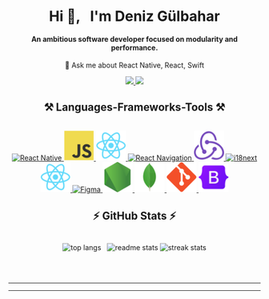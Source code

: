 <h1 align="center">Hi 👋, &nbsp; I'm Deniz Gülbahar</h1>
<h4 align="center">An ambitious software developer focused on modularity and performance.</h4>
<p align="center"> 
💬 Ask me about React Native, React, Swift
</p>
<div align="center"> 
  <a href="mailto:deniz.gulbahar@outlook.com">
    <img src="https://img.shields.io/badge/Gmail-333333?style=for-the-badge&logo=gmail&logoColor=red" />
  </a>
  <a href="https://www.linkedin.com/in/deniz-gulbahar" target="_blank">
    <img src="https://img.shields.io/badge/LinkedIn-0077B5?style=for-the-badge&logo=linkedin&logoColor=white" />
  </a>
</div>

<h2 align="center">⚒️ Languages-Frameworks-Tools ⚒️</h2>
<br/>
<div align="center">
  <a href="https://reactnative.dev/" target="_blank" rel="noreferrer">
    <img src="https://reactnative.dev/img/header_logo.svg" alt="React Native" width="60" height="60"/>
  </a>
  <a href="https://developer.mozilla.org/en-US/docs/Web/JavaScript" target="_blank" rel="noreferrer">
    <img src="https://raw.githubusercontent.com/devicons/devicon/master/icons/javascript/javascript-original.svg" alt="JavaScript" width="60" height="60"/>
  </a>
  <a href="https://reactjs.org/" target="_blank" rel="noreferrer">
    <img src="https://raw.githubusercontent.com/devicons/devicon/master/icons/react/react-original.svg" alt="React" width="60" height="60"/>
  </a>
  <a href="https://reactnavigation.org/" target="_blank" rel="noreferrer">
    <img src="https://reactnavigation.org/img/spiro.svg" alt="React Navigation" width="60" height="60"/>
  </a>
  <a href="https://redux.js.org/" target="_blank" rel="noreferrer">
    <img src="https://raw.githubusercontent.com/devicons/devicon/master/icons/redux/redux-original.svg" alt="Redux" width="60" height="60"/>
  </a>
  <a href="https://react.i18next.com/" target="_blank" rel="noreferrer">
    <img src="https://react.i18next.com/~gitbook/image?url=https%3A%2F%2F4236364459-files.gitbook.io%2F%7E%2Ffiles%2Fv0%2Fb%2Fgitbook-legacy-files%2Fo%2Fspaces%252F-L9iS6WpW81N7RGRTQ-K%252Favatar.png%3Fgeneration%3D1523345851027218%26alt%3Dmedia&width=60&dpr=2&quality=100&sign=285a3825&sv=1" alt="i18next" width="60" height="60"/>
  </a>
  <a href="https://reactjs.org/docs/context.html" target="_blank" rel="noreferrer">
    <img src="https://raw.githubusercontent.com/devicons/devicon/master/icons/react/react-original.svg" alt="Context API" width="60" height="60"/>
  </a>
  <a href="https://www.figma.com/" target="_blank" rel="noreferrer">
    <img src="https://www.vectorlogo.zone/logos/figma/figma-icon.svg" alt="Figma" width="60" height="60"/>
  </a>
  <a href="https://nodejs.org/" target="_blank" rel="noreferrer">
    <img src="https://raw.githubusercontent.com/devicons/devicon/master/icons/nodejs/nodejs-original.svg" alt="Node.js" width="60" height="60"/>
  </a>
  <a href="https://www.mongodb.com/" target="_blank" rel="noreferrer">
    <img src="https://raw.githubusercontent.com/devicons/devicon/master/icons/mongodb/mongodb-original.svg" alt="MongoDB" width="60" height="60"/>
  </a>
  <a href="https://git-scm.com/" target="_blank" rel="noreferrer">
    <img src="https://raw.githubusercontent.com/devicons/devicon/master/icons/git/git-original.svg" alt="Git" width="60" height="60"/>
  </a>
  <a href="https://getbootstrap.com/" target="_blank" rel="noreferrer">
    <img src="https://raw.githubusercontent.com/devicons/devicon/master/icons/bootstrap/bootstrap-original.svg" alt="Bootstrap" width="60" height="60"/>
  </a>
</div>
<h2 align="center">⚡ GitHub Stats ⚡</h2>
<br/>
<div align="center">
   <img width="400" height="200" src="https://github-readme-stats-salesp07.vercel.app/api/top-langs/?username=denizgulbahar&hide=HTML&langs_count=8&layout=compact&theme=react&border_radius=10&size_weight=0.5&count_weight=0.5&exclude_repo=github-readme-stats" alt="top langs" />
    &nbsp; <img width="400" height="200" src="https://github-readme-stats-salesp07.vercel.app/api?username=denizgulbahar&count_private=true&show_icons=true&theme=react&rank_icon=github&border_radius=10" alt="readme stats" />
   <img width="600" height="200" src="https://github-readme-streak-stats-salesp07.vercel.app/?user=denizgulbahar&count_private=true&theme=react&border_radius=10" alt="streak stats"/>
</div>

<br/><br/>

<hr/>


<hr/>

<br/>
